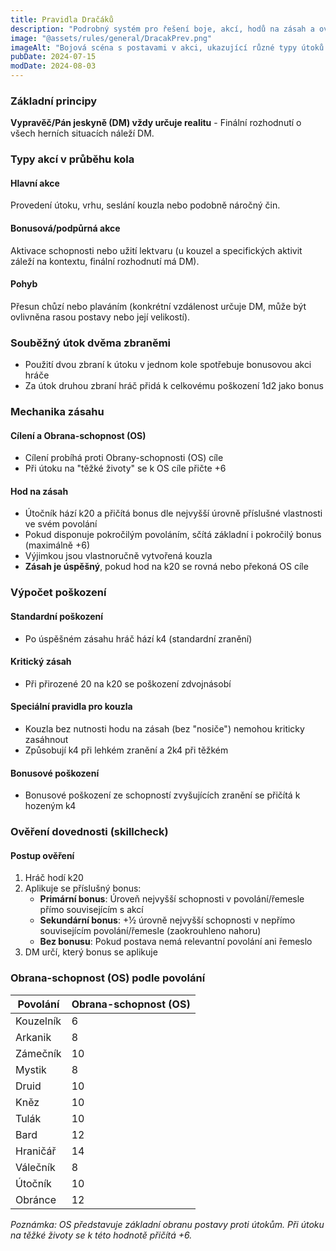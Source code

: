 ```yaml
---
title: Pravidla Dračáků
description: "Podrobný systém pro řešení boje, akcí, hodů na zásah a ověření dovedností včetně Obrany-schopnosti pro jednotlivá povolání"
image: "@assets/rules/general/DracakPrev.png"
imageAlt: "Bojová scéna s postavami v akci, ukazující různé typy útoků a kouzel"
pubDate: 2024-07-15
modDate: 2024-08-03
---
```


### Základní principy

**Vypravěč/Pán jeskyně (DM) vždy určuje realitu** - Finální rozhodnutí o všech herních situacích náleží DM.

### Typy akcí v průběhu kola

#### Hlavní akce

Provedení útoku, vrhu, seslání kouzla nebo podobně náročný čin.

#### Bonusová/podpůrná akce

Aktivace schopnosti nebo užití lektvaru (u kouzel a specifických aktivit záleží na kontextu, finální rozhodnutí má DM).

#### Pohyb

Přesun chůzí nebo plaváním (konkrétní vzdálenost určuje DM, může být ovlivněna rasou postavy nebo její velikostí).

### Souběžný útok dvěma zbraněmi

- Použití dvou zbraní k útoku v jednom kole spotřebuje bonusovou akci hráče
- Za útok druhou zbraní hráč přidá k celkovému poškození 1d2 jako bonus

### Mechanika zásahu

#### Cílení a Obrana-schopnost (OS)

- Cílení probíhá proti Obrany-schopnosti (OS) cíle
- Při útoku na "těžké životy" se k OS cíle přičte +6

#### Hod na zásah

- Útočník hází k20 a přičítá bonus dle nejvyšší úrovně příslušné vlastnosti ve svém povolání
- Pokud disponuje pokročilým povoláním, sčítá základní i pokročilý bonus (maximálně +6)
- Výjimkou jsou vlastnoručně vytvořená kouzla
- **Zásah je úspěšný**, pokud hod na k20 se rovná nebo překoná OS cíle

### Výpočet poškození

#### Standardní poškození

- Po úspěšném zásahu hráč hází k4 (standardní zranění)

#### Kritický zásah

- Při přirozené 20 na k20 se poškození zdvojnásobí

#### Speciální pravidla pro kouzla

- Kouzla bez nutnosti hodu na zásah (bez "nosiče") nemohou kriticky zasáhnout
- Způsobují k4 při lehkém zranění a 2k4 při těžkém

#### Bonusové poškození

- Bonusové poškození ze schopností zvyšujících zranění se přičítá k hozeným k4

### Ověření dovednosti (skillcheck)

#### Postup ověření

1. Hráč hodí k20
2. Aplikuje se příslušný bonus:
   - **Primární bonus**: Úroveň nejvyšší schopnosti v povolání/řemesle přímo souvisejícím s akcí
   - **Sekundární bonus**: +½ úrovně nejvyšší schopnosti v nepřímo souvisejícím povolání/řemesle (zaokrouhleno nahoru)
   - **Bez bonusu**: Pokud postava nemá relevantní povolání ani řemeslo
3. DM určí, který bonus se aplikuje

### Obrana-schopnost (OS) podle povolání

| Povolání  | Obrana-schopnost (OS) |
| --------- | --------------------- |
| Kouzelník | 6                     |
| Arkanik   | 8                     |
| Zámečník  | 10                    |
| Mystik    | 8                     |
| Druid     | 10                    |
| Kněz      | 10                    |
| Tulák     | 10                    |
| Bard      | 12                    |
| Hraničář  | 14                    |
| Válečník  | 8                     |
| Útočník   | 10                    |
| Obránce   | 12                    |

_Poznámka: OS představuje základní obranu postavy proti útokům. Při útoku na těžké životy se k této hodnotě přičítá +6._
